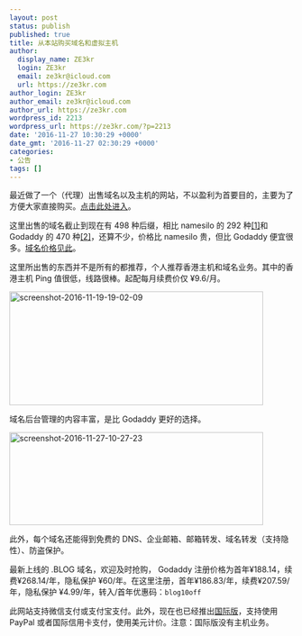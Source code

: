```yaml
---
layout: post
status: publish
published: true
title: 从本站购买域名和虚拟主机
author:
  display_name: ZE3kr
  login: ZE3kr
  email: ze3kr@icloud.com
  url: https://ze3kr.com
author_login: ZE3kr
author_email: ze3kr@icloud.com
author_url: https://ze3kr.com
wordpress_id: 2213
wordpress_url: https://ze3kr.com/?p=2213
date: '2016-11-27 10:30:29 +0000'
date_gmt: '2016-11-27 02:30:29 +0000'
categories:
- 公告
tags: []
---
```

<p>最近做了一个（代理）出售域名以及主机的网站，不以盈利为首要目的，主要为了方便大家直接购买。<a href="https://domain.tloxygen.com" target="_blank">点击此处进入</a>。</p>
<p>这里出售的域名截止到现在有 498 种后缀，相比 namesilo 的 292 种<a href="https://www.namesilo.com/pricing.php" target="_blank" rel="nofollow">[1]</a>和 Godaddy 的 470 种<a href="https://sg.godaddy.com/zh/domains/discount-domains.aspx" target="_blank" rel="nofollow">[2]</a>，还算不少，价格比 namesilo 贵，但比 Godaddy 便宜很多。<a href="https://domain.tloxygen.com/domain-registration/domain-registration-price.php" target="_blank" rel="nofollow">域名价格见此</a>。</p>
<p><!--more--></p>
<p>这里所出售的东西并不是所有的都推荐，个人推荐香港主机和域名业务。其中的香港主机 Ping 值很低，线路很棒。起配每月续费价仅 ¥9.6/月。</p>
<p><a href="https://cdn.landcement.com/sites/2/20161119190404/Screenshot-2016-11-19-19.02.09.png"><img class="wp-image-2202 size-medium aligncenter" src="https://cdn.landcement.com/sites/2/20161119190404/Screenshot-2016-11-19-19.02.09-450x202.png" alt="screenshot-2016-11-19-19-02-09" width="450" height="202" /></a></p>
<p>域名后台管理的内容丰富，是比 Godaddy 更好的选择。</p>
<p><img class="aligncenter size-medium wp-image-2214" src="https://cdn.landcement.com/sites/2/20161127102804/Screenshot-2016-11-27-10.27.23-450x165.png" alt="screenshot-2016-11-27-10-27-23" width="450" height="165" /></p>
<p>此外，每个域名还能得到免费的 DNS、企业邮箱、邮箱转发、域名转发（支持隐性）、防盗保护。</p>
<p>最新上线的 .BLOG 域名，欢迎及时抢购， Godaddy 注册价格为首年¥188.14，续费¥268.14/年，隐私保护 ¥60/年。在这里注册，首年¥186.83/年，续费¥207.59/年，隐私保护 ¥4.99/年，转入/首年优惠码：<code>blog10off</code></p>
<p>此网站支持微信支付或支付宝支付。此外，现在也已经推出<a href="https://domain.tlo.xyz" target="_blank">国际版</a>，支持使用 PayPal 或者国际信用卡支付，使用美元计价。注意：国际版没有主机业务。</p>
